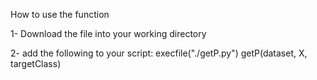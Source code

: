 How to use the function

1- Download the file into your working directory

2-  add the following to your script:
execfile("./getP.py")
getP(dataset, X, targetClass)
